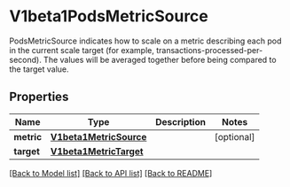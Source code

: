 # V1beta1PodsMetricSource

PodsMetricSource indicates how to scale on a metric describing each pod in the current scale target (for example, transactions-processed-per-second). The values will be averaged together before being compared to the target value.
## Properties
Name | Type | Description | Notes
------------ | ------------- | ------------- | -------------
**metric** | [**V1beta1MetricSource**](V1beta1MetricSource.md) |  | [optional] 
**target** | [**V1beta1MetricTarget**](V1beta1MetricTarget.md) |  | 

[[Back to Model list]](../README.md#documentation-for-models) [[Back to API list]](../README.md#documentation-for-api-endpoints) [[Back to README]](../README.md)


